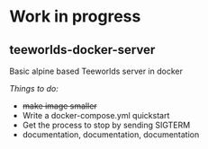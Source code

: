 # Work in progress
## teeworlds-docker-server
Basic alpine based Teeworlds server in docker

*Things to do:*
- ~~make image smaller~~
- Write a docker-compose.yml quickstart 
- Get the process to stop by sending SIGTERM
- documentation, documentation, documentation
